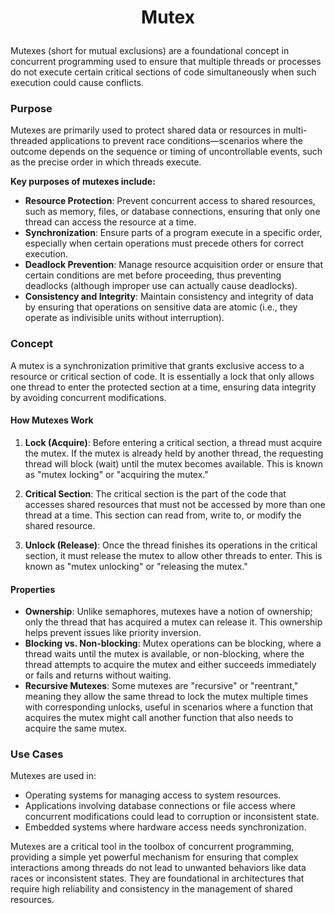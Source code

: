 # <p align="center"> Mutex </p>

Mutexes (short for mutual exclusions) are a foundational concept in concurrent programming used to ensure that multiple threads or processes do not execute certain critical sections of code simultaneously when such execution could cause conflicts.

### Purpose 

Mutexes are primarily used to protect shared data or resources in multi-threaded applications to prevent race conditions—scenarios where the outcome depends on the sequence or timing of uncontrollable events, such as the precise order in which threads execute.

**Key purposes of mutexes include:**

- **Resource Protection**: Prevent concurrent access to shared resources, such as memory, files, or database connections, ensuring that only one thread can access the resource at a time.
- **Synchronization**: Ensure parts of a program execute in a specific order, especially when certain operations must precede others for correct execution.
- **Deadlock Prevention**: Manage resource acquisition order or ensure that certain conditions are met before proceeding, thus preventing deadlocks (although improper use can actually cause deadlocks).
- **Consistency and Integrity**: Maintain consistency and integrity of data by ensuring that operations on sensitive data are atomic (i.e., they operate as indivisible units without interruption).

### Concept

A mutex is a synchronization primitive that grants exclusive access to a resource or critical section of code. It is essentially a lock that only allows one thread to enter the protected section at a time, ensuring data integrity by avoiding concurrent modifications.

#### How Mutexes Work

1. **Lock (Acquire)**: Before entering a critical section, a thread must acquire the mutex. If the mutex is already held by another thread, the requesting thread will block (wait) until the mutex becomes available. This is known as "mutex locking" or "acquiring the mutex."

2. **Critical Section**: The critical section is the part of the code that accesses shared resources that must not be accessed by more than one thread at a time. This section can read from, write to, or modify the shared resource.

3. **Unlock (Release)**: Once the thread finishes its operations in the critical section, it must release the mutex to allow other threads to enter. This is known as "mutex unlocking" or "releasing the mutex."

#### Properties 

- **Ownership**: Unlike semaphores, mutexes have a notion of ownership; only the thread that has acquired a mutex can release it. This ownership helps prevent issues like priority inversion.
- **Blocking vs. Non-blocking**: Mutex operations can be blocking, where a thread waits until the mutex is available, or non-blocking, where the thread attempts to acquire the mutex and either succeeds immediately or fails and returns without waiting.
- **Recursive Mutexes**: Some mutexes are "recursive" or "reentrant," meaning they allow the same thread to lock the mutex multiple times with corresponding unlocks, useful in scenarios where a function that acquires the mutex might call another function that also needs to acquire the same mutex.

### Use Cases

Mutexes are used in:
- Operating systems for managing access to system resources.
- Applications involving database connections or file access where concurrent modifications could lead to corruption or inconsistent state.
- Embedded systems where hardware access needs synchronization.

Mutexes are a critical tool in the toolbox of concurrent programming, providing a simple yet powerful mechanism for ensuring that complex interactions among threads do not lead to unwanted behaviors like data races or inconsistent states. They are foundational in architectures that require high reliability and consistency in the management of shared resources.
